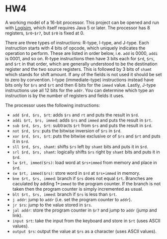 # HW4

A working model of a 16-bit processor. This project can be opened and run with [Logisim](http://www.cburch.com/logisim/), which itself requires Java 5 or later. The processor has 8 registers, `$r0`-`$r7`, but `$r0` is fixed at 0.

There are three types of instructions: R-type, I-type, and J-type. Each instruction starts with 4 bits of opcode, which uniquely indicates the operation to perform. These are listed in order below, i.e. `add` is 0000, `addi` is 0001, and so on. R-type instructions then have 3 bits each for `$rd`, `$rs`, and `$rt` in that order, which are generally understood to be the destination register and the two source registers. This is followed by 3 bits of `shamt` which stands for shift amount. If any of the fields is not used it should be set to zero by convention. I-type (immediate-type) instructions instead have bits only for `$rs` and `$rt` and then 6 bits for the `immed` value. Lastly, J-type instructions use all 12 bits for the `addr`. You can determine which type an instruction is by the number of registers and fields it uses.

The processor uses the following instructions:
* `add $rd, $rs, $rt`: adds `$rs` and `rt` and puts the result in `$rd`.
* `addi $rt, $rs, immed`: adds `$rs` and `immed` and puts the result in `$rt`.
* `sub $rd, $rs, $rt`: subtracts `$rt` from `$rs` and puts the result in `$rd`.
* `not $rd, $rs`: puts the bitwise inversion of `$rs` in `$rd`.
* `xor $rd, $rs, $rt`: puts the bitwise exclusive or of `$rs` and `$rt` and puts it in `$rd`.
* `sll $rd, $rs, shamt`: shifts `$rs` left by `shamt` bits and puts it in `$rd`.
* `srl $rd, $rs, shamt`: logically shifts `$rs` right by `shamt` bits and puts it in `$rd`.
* `lw $rt, immed($rs)`: load word at `$rs+immed` from memory and place in `$rd`.
* `sw $rt, immed($rs)`: store word in `$rd` at `$rs+immed` in memory.
* `bne $rt, $rs, immed`: branch if `$rs` does not equal `$rt`. Branches are caculated by adding 1+`immed` to the program counter. If the branch is not taken then the program counter is simply incremented as usual.
* `blt $rt, $rs, immed`: branch if `$rs` is less than `$rt`.
* `j addr`: jump to `addr` (i.e. set the program counter to `addr`).
* `jr $rs`: jump to the value stored in `$rs`.
* `jal addr`: store the program counter in `$r7` and jump to `addr` (jump and link).
* `input $rt`: take the input from the keyboard and store in `$rt` (uses ASCII values).
* `output $rs`: output the value at `$rs` as a character (uses ASCII values).